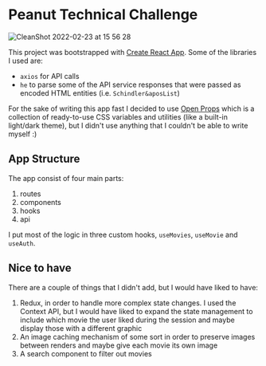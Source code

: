 # Peanut Technical Challenge

![CleanShot 2022-02-23 at 15 56 28](https://user-images.githubusercontent.com/22414962/155344640-f4456e60-d2ee-4f8e-8113-449c67233828.jpg)

This project was bootstrapped with [Create React App](https://github.com/facebook/create-react-app).
Some of the libraries I used are:

-   `axios` for API calls
-   `he` to parse some of the API service responses that were passed as encoded HTML entities (i.e. `Schindler&aposList`)

For the sake of writing this app fast I decided to use [Open Props](https://open-props.style/) which is a collection of ready-to-use CSS variables and utilities (like a built-in light/dark theme), but I didn't use anything that I couldn't be able to write myself :)

## App Structure

The app consist of four main parts:

1. routes
2. components
3. hooks
4. api

I put most of the logic in three custom hooks, `useMovies`, `useMovie` and `useAuth`.

## Nice to have

There are a couple of things that I didn't add, but I would have liked to have:

1. Redux, in order to handle more complex state changes. I used the Context API, but I would have liked to expand the state management to include which movie the user liked during the session and maybe display those with a different graphic
2. An image caching mechanism of some sort in order to preserve images between renders and maybe give each movie its own image
3. A search component to filter out movies

